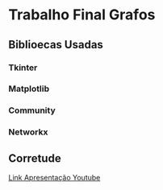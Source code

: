 # Trabalho Final Grafos

## Biblioecas Usadas

### Tkinter

### Matplotlib

### Community

### Networkx

## Corretude


[Link Apresentação Youtube](https://www.youtube.com/)